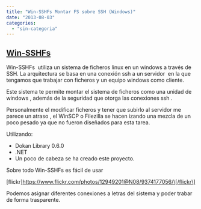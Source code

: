 ```yaml
---
title: "Win-SSHFs Montar FS sobre SSH (Windows)"
date: "2013-08-03"
categories: 
  - "sin-categoria"
---
```


## [Win-SSHFs](https://code.google.com/p/win-sshfs/ "win-sshfs")

Win-SSHFs  utiliza un sistema de ficheros linux en un windows a través de SSH. La arquitectura se basa en una conexión ssh a un servidor  en la que tengamos que trabajar con ficheros y un equipo windows como cliente.

Este sistema te permite montar el sistema de ficheros como una unidad de windows , además de la seguridad que otorga las conexiones ssh .

Personalmente el modificar ficheros y tener que subirlo al servidor me parece un atraso , el WinSCP o Filezilla se hacen izando una mezcla de un poco pesado ya que no fueron diseñados para esta tarea.

Utilizando:

- Dokan Library 0.6.0
- .NET
- Un poco de cabeza se ha creado este proyecto.

Sobre todo Win-SSHFs es fácil de usar

\[flickr\]https://www.flickr.com/photos/12949201@N08/9374177056/\[/flickr\]

Podemos asignar diferentes conexiones a letras del sistema y poder trabar de forma trasparente.
